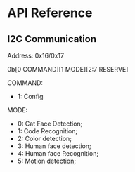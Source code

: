 # API Reference

## I2C Communication

Address: 0x16/0x17

0b[0 COMMAND][1 MODE][2:7 RESERVE]

COMMAND:
 - 1: Config

MODE:
 - 0: Cat Face Detection;
 - 1: Code Recognition;
 - 2: Color detection;
 - 3: Human face detection;
 - 4: Human face Recognition;
 - 5: Motion detection;
